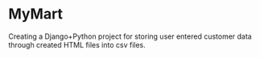 # MyMart

Creating a Django+Python project for storing user entered customer data through created HTML files into csv files.
